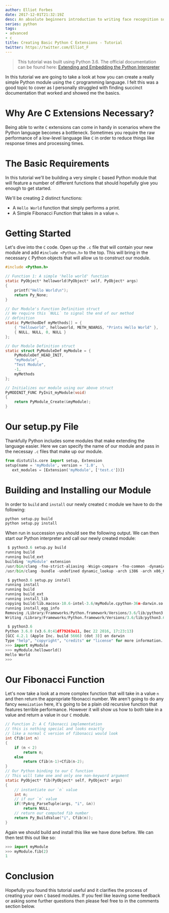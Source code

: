 ```yaml
---
author: Elliot Forbes
date: 2017-12-01T21:32:19Z
desc: An absolute beginners introduction to writing face recognition software in Python
series: python
tags:
- advanced
- c
title: Creating Basic Python C Extensions - Tutorial
twitter: https://twitter.com/Elliot_F
---
```


> This tutorial was built using Python 3.6. The official documentation can be found here: [Extending and Embedding the Python Interpreter](https://docs.python.org/3/extending/index.html)

In this tutorial we are going to take a look at how you can create a really simple Python module using the `C` programming language. I felt this was a good topic to cover as I personally struggled with finding succinct documentation that worked and showed me the basics. 

# Why Are C Extensions Necessary?

Being able to write `C` extensions can come in handy in scenarios where the Python language becomes a bottleneck. Sometimes you require the raw performance of a low-level language like `C` in order to reduce things like response times and processing times.

# The Basic Requirements

In this tutorial we'll be building a very simple `C` based Python module that will feature a number of different functions that should hopefully give you enough to get started. 

We'll be creating 2 distinct functions:

* A `Hello World` function that simply performs a print.
* A Simple Fibonacci Function that takes in a value `n`.

# Getting Started

Let's dive into the `C` code. Open up the `.c` file that will contain your new module and add `#include <Python.h>` to the top. This will bring in the necessary `C` Python objects that will allow us to construct our module.

```c
#include <Python.h>

// Function 1: A simple 'hello world' function
static PyObject* helloworld(PyObject* self, PyObject* args) 
{   
    printf("Hello World\n");
    return Py_None;
}

// Our Module's Function Definition struct
// We require this `NULL` to signal the end of our method
// definition 
static PyMethodDef myMethods[] = {
    { "helloworld", helloworld, METH_NOARGS, "Prints Hello World" },
    { NULL, NULL, 0, NULL }
};

// Our Module Definition struct
static struct PyModuleDef myModule = {
    PyModuleDef_HEAD_INIT,
    "myModule",
    "Test Module",
    -1,
    myMethods
};

// Initializes our module using our above struct
PyMODINIT_FUNC PyInit_myModule(void)
{
    return PyModule_Create(&myModule);
}
```

# Our setup.py File

Thankfully Python includes some modules that make extending the language easier. Here we can specify the name of our module and pass in the necessay `.c` files that make up our module.

```py
from distutils.core import setup, Extension
setup(name = 'myModule', version = '1.0',  \
   ext_modules = [Extension('myModule', ['test.c'])])
```

# Building and Installing our Module

In order to `build` and `install` our newly created `C` module we have to do the following: 

```bash
python setup.py build
python setup.py install
```

When run in succession you should see the following output. We can then start our Python interpreter and call our newly created module:

```py
 $ python3.6 setup.py build
running build
running build_ext
building 'myModule' extension
/usr/bin/clang -fno-strict-aliasing -Wsign-compare -fno-common -dynamic -DNDEBUG -g -fwrapv -O3 -Wall -Wstrict-prototypes -arch i386 -arch x86_64 -g -I/Library/Frameworks/Python.framework/Versions/3.6/include/python3.6m -c test.c -o build/temp.macosx-10.6-intel-3.6/test.o
/usr/bin/clang -bundle -undefined dynamic_lookup -arch i386 -arch x86_64 -g build/temp.macosx-10.6-intel-3.6/test.o -o build/lib.macosx-10.6-intel-3.6/myModule.cpython-36m-darwin.so

 $ python3.6 setup.py install
running install
running build
running build_ext
running install_lib
copying build/lib.macosx-10.6-intel-3.6/myModule.cpython-36m-darwin.so -> /Library/Frameworks/Python.framework/Versions/3.6/lib/python3.6/site-packages
running install_egg_info
Removing /Library/Frameworks/Python.framework/Versions/3.6/lib/python3.6/site-packages/myModule-1.0-py3.6.egg-info
Writing /Library/Frameworks/Python.framework/Versions/3.6/lib/python3.6/site-packages/myModule-1.0-py3.6.egg-info

 $ python3.6
Python 3.6.0 (v3.6.0:41df79263a11, Dec 22 2016, 17:23:13)
[GCC 4.2.1 (Apple Inc. build 5666) (dot 3)] on darwin
Type "help", "copyright", "credits" or "license" for more information.
>>> import myModule
>>> myModule.helloworld()
Hello World
>>>
```

# Our Fibonacci Function

Let's now take a look at a more complex function that will take in a value `n` and then return the appropriate fibonacci number. We aren't going to do any fancy `memoization` here, it's going to be a plain old recursive function that features terrible performance. However it will show us how to both take in a value and return a value in our `C` module. 

```c
// Function 2: A C fibonacci implementation
// this is nothing special and looks exactly
// like a normal C version of fibonacci would look
int Cfib(int n)
{
    if (n < 2)
        return n;
    else
        return Cfib(n-1)+Cfib(n-2);
}
// Our Python binding to our C function
// This will take one and only one non-keyword argument
static PyObject* fib(PyObject* self, PyObject* args)
{
    // instantiate our `n` value
    int n;
    // if our `n` value 
    if(!PyArg_ParseTuple(args, "i", &n))
        return NULL;
    // return our computed fib number
    return Py_BuildValue("i", Cfib(n));
}
```

Again we should build and install this like we have done before. We can then test this out like so:

```py
>>> import myModule
>>> myModule.fib(2)
1
```

# Conclusion

Hopefully you found this tutorial useful and it clarifies the process of creating your own `C` based modules. If you feel like leaving some feedback or asking some further questions then please feel free to in the comments section below.